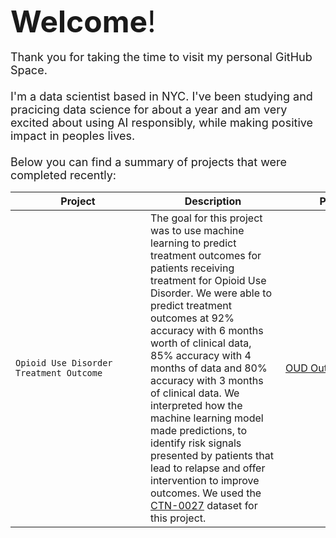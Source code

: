 <font size="8">**Welcome**!</font><br>
<br>
<font size="4">Thank you for taking the time to visit my personal GitHub Space. <br>
<br>
I'm a data scientist based in NYC.  I've been studying and pracicing data science for about a year and am very excited about using AI responsibly, while making positive impact in peoples lives.<br>
<br>
Below you can find a summary of projects that were completed recently:<br></font>

| <div style="width:200px">Project</div> |<div style="width:200px">Description</div>|<div style="width:200px">Project URL</div>|
| ---------------------------------------| ------------------------------------- |-------------------------------------|
| `Opioid Use Disorder Treatment Outcome`|The goal for this project was to use machine learning to predict treatment outcomes for patients receiving treatment for Opioid Use Disorder.  We were able to predict treatment outcomes at 92% accuracy with 6 months worth of clinical data, 85% accuracy with 4 months of data and 80% accuracy with 3 months of clinical data.  We interpreted how the machine learning model made predictions, to identify risk signals presented by patients that lead to relapse and offer intervention to improve outcomes.  We used the [CTN-0027](https://datashare.nida.nih.gov/study/nida-ctn-0027) dataset for this project.|[OUD Outcome](https://github.com/DanHerman212/oud_treatment_outcome)
<!--
**DanHerman212/danherman212** is a ✨ _special_ ✨ repository because its `README.md` (this file) appears on your GitHub profile.

Here are some ideas to get you started:

- 🔭 I’m currently working on ...
- 🌱 I’m currently learning ...
- 👯 I’m looking to collaborate on ...
- 🤔 I’m looking for help with ...
- 💬 Ask me about ...
- 📫 How to reach me: ...
- 😄 Pronouns: ...
- ⚡ Fun fact: ...
-->
